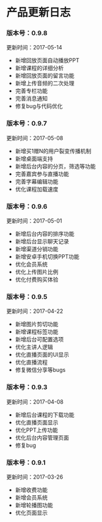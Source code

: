 # 产品更新日志

### 版本号：0.9.8

更新时间：2017-05-14

- 新增回放页面自动播放PPT
- 新增课程的详细分析
- 新增回放页面的留言功能
- 新增上传音频的二次处理
- 完善专栏功能
- 完善消息通知
- 修复bug与代码优化

### 版本号：0.9.7

更新时间：2017-05-08

- 新增买1赠N的用户裂变传播机制
- 新增桌面端支持
- 新增后台内容的分页，筛选等功能
- 完善嘉宾参与直播功能
- 完善字幕编辑功能
- 优化课程加载速度

### 版本号：0.9.6

更新时间：2017-05-01

- 新增后台内容的排序功能
- 新增后台显示聊天记录
- 新增渠道分销功能
- 新增安卓手机切换PPT功能
- 优化会员系统
- 优化上传图片比例
- 优化付费购买体验

### 版本号：0.9.5

更新时间：2017-04-22

- 新增图片剪切功能
- 新增课程标签功能
- 新增后台可配置选项
- 优化主讲人逻辑
- 优化直播页面的UI显示
- 优化直播流程
- 修复微信分享等bugs

### 版本号：0.9.3

更新时间：2017-04-08

- 新增后台课程的下载功能
- 优化直播页面显示
- 优化PPT上传功能
- 优化后台内容管理页面
- 修复bug

### 版本号：0.9.1

更新时间：2017-03-26

- 新增收费功能
- 新增会员系统
- 新增轮播图功能
- 优化页面显示